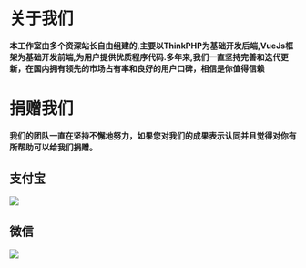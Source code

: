 # 关于我们

**本工作室由多个资深站长自由组建的,主要以ThinkPHP为基础开发后端,VueJs框架为基础开发前端,为用户提供优质程序代码.多年来,我们一直坚持完善和迭代更新，在国内拥有领先的市场占有率和良好的用户口碑，相信是你值得信赖**

# 捐赠我们

**我们的团队一直在坚持不懈地努力，如果您对我们的成果表示认同并且觉得对你有所帮助可以给我们捐赠。**

## 支付宝

![](/images/_media/alipay.jpg)

## 微信

![](/images/_media/wxpay.png)	